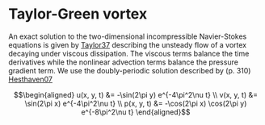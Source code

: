 # Taylor-Green vortex
An exact solution to the two-dimensional incompressible Navier-Stokes equations is given by [Taylor37](@cite) describing
the unsteady flow of a vortex decaying under viscous dissipation. The viscous terms balance the time derivatives while
the nonlinear advection terms balance the pressure gradient term. We use the doubly-periodic solution described by
(p. 310) [Hesthaven07](@cite)

```math
\begin{aligned}
  u(x, y, t) &= -\sin(2\pi y) e^{-4\pi^2\nu t} \\
  v(x, y, t) &=  \sin(2\pi x) e^{-4\pi^2\nu t} \\
  p(x, y, t) &= -\cos(2\pi x) \cos(2\pi y) e^{-8\pi^2\nu t}
\end{aligned}
```
